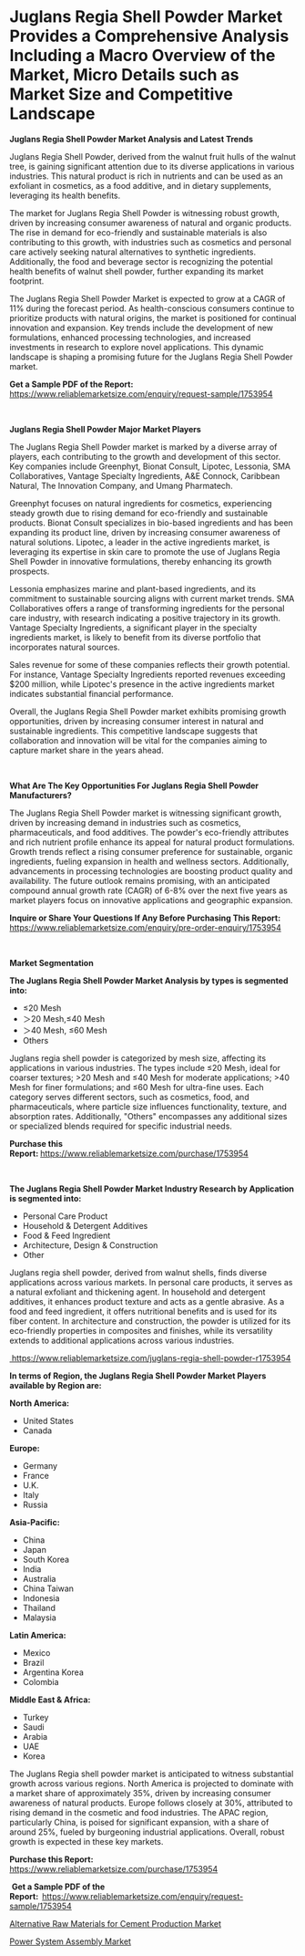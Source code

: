 <p><h1>Juglans Regia Shell Powder Market Provides a Comprehensive Analysis Including a Macro Overview of the Market, Micro Details such as Market Size and Competitive Landscape</h1></p><p><strong>Juglans Regia Shell Powder Market Analysis and Latest Trends</strong></p>
<p><p>Juglans Regia Shell Powder, derived from the walnut fruit hulls of the walnut tree, is gaining significant attention due to its diverse applications in various industries. This natural product is rich in nutrients and can be used as an exfoliant in cosmetics, as a food additive, and in dietary supplements, leveraging its health benefits.</p><p>The market for Juglans Regia Shell Powder is witnessing robust growth, driven by increasing consumer awareness of natural and organic products. The rise in demand for eco-friendly and sustainable materials is also contributing to this growth, with industries such as cosmetics and personal care actively seeking natural alternatives to synthetic ingredients. Additionally, the food and beverage sector is recognizing the potential health benefits of walnut shell powder, further expanding its market footprint.</p><p>The Juglans Regia Shell Powder Market is expected to grow at a CAGR of 11% during the forecast period. As health-conscious consumers continue to prioritize products with natural origins, the market is positioned for continual innovation and expansion. Key trends include the development of new formulations, enhanced processing technologies, and increased investments in research to explore novel applications. This dynamic landscape is shaping a promising future for the Juglans Regia Shell Powder market.</p></p>
<p><strong>Get a Sample PDF of the Report:&nbsp;</strong> <a href="https://www.reliablemarketsize.com/enquiry/request-sample/1753954?utm_campaign=1999&utm_medium=2&utm_source=Github&utm_content=ia&utm_term=06032025&utm_id=juglans-regia-shell-powder">https://www.reliablemarketsize.com/enquiry/request-sample/1753954</a></p>
<p>&nbsp;</p>
<p><strong>Juglans Regia Shell Powder Major Market Players</strong></p>
<p><p>The Juglans Regia Shell Powder market is marked by a diverse array of players, each contributing to the growth and development of this sector. Key companies include Greenphyt, Bionat Consult, Lipotec, Lessonia, SMA Collaboratives, Vantage Specialty Ingredients, A&E Connock, Caribbean Natural, The Innovation Company, and Umang Pharmatech.</p><p>Greenphyt focuses on natural ingredients for cosmetics, experiencing steady growth due to rising demand for eco-friendly and sustainable products. Bionat Consult specializes in bio-based ingredients and has been expanding its product line, driven by increasing consumer awareness of natural solutions. Lipotec, a leader in the active ingredients market, is leveraging its expertise in skin care to promote the use of Juglans Regia Shell Powder in innovative formulations, thereby enhancing its growth prospects.</p><p>Lessonia emphasizes marine and plant-based ingredients, and its commitment to sustainable sourcing aligns with current market trends. SMA Collaboratives offers a range of transforming ingredients for the personal care industry, with research indicating a positive trajectory in its growth. Vantage Specialty Ingredients, a significant player in the specialty ingredients market, is likely to benefit from its diverse portfolio that incorporates natural sources.</p><p>Sales revenue for some of these companies reflects their growth potential. For instance, Vantage Specialty Ingredients reported revenues exceeding $200 million, while Lipotec's presence in the active ingredients market indicates substantial financial performance. </p><p>Overall, the Juglans Regia Shell Powder market exhibits promising growth opportunities, driven by increasing consumer interest in natural and sustainable ingredients. This competitive landscape suggests that collaboration and innovation will be vital for the companies aiming to capture market share in the years ahead.</p></p>
<p>&nbsp;</p>
<p><strong>What Are The Key Opportunities For Juglans Regia Shell Powder Manufacturers?</strong></p>
<p><p>The Juglans Regia Shell Powder market is witnessing significant growth, driven by increasing demand in industries such as cosmetics, pharmaceuticals, and food additives. The powder's eco-friendly attributes and rich nutrient profile enhance its appeal for natural product formulations. Growth trends reflect a rising consumer preference for sustainable, organic ingredients, fueling expansion in health and wellness sectors. Additionally, advancements in processing technologies are boosting product quality and availability. The future outlook remains promising, with an anticipated compound annual growth rate (CAGR) of 6-8% over the next five years as market players focus on innovative applications and geographic expansion.</p></p>
<p><strong>Inquire or Share Your Questions If Any Before Purchasing This Report:</strong> <a href="https://www.reliablemarketsize.com/enquiry/pre-order-enquiry/1753954?utm_campaign=1999&utm_medium=2&utm_source=Github&utm_content=ia&utm_term=06032025&utm_id=juglans-regia-shell-powder">https://www.reliablemarketsize.com/enquiry/pre-order-enquiry/1753954</a></p>
<p>&nbsp;</p>
<p><strong>Market Segmentation</strong></p>
<p><strong>The Juglans Regia Shell Powder Market Analysis by types is segmented into:</strong></p>
<p><ul><li>≤20 Mesh</li><li>＞20 Mesh,≤40 Mesh</li><li>＞40 Mesh, ≤60 Mesh</li><li>Others</li></ul></p>
<p><p>Juglans regia shell powder is categorized by mesh size, affecting its applications in various industries. The types include ≤20 Mesh, ideal for coarser textures; >20 Mesh and ≤40 Mesh for moderate applications; >40 Mesh for finer formulations; and ≤60 Mesh for ultra-fine uses. Each category serves different sectors, such as cosmetics, food, and pharmaceuticals, where particle size influences functionality, texture, and absorption rates. Additionally, "Others" encompasses any additional sizes or specialized blends required for specific industrial needs.</p></p>
<p><strong>Purchase this Report:&nbsp;</strong><a href="https://www.reliablemarketsize.com/purchase/1753954?utm_campaign=1999&utm_medium=2&utm_source=Github&utm_content=ia&utm_term=06032025&utm_id=juglans-regia-shell-powder">https://www.reliablemarketsize.com/purchase/1753954</a></p>
<p>&nbsp;</p>
<p><strong>The Juglans Regia Shell Powder Market Industry Research by Application is segmented into:</strong></p>
<p><ul><li>Personal Care Product</li><li>Household & Detergent Additives</li><li>Food & Feed Ingredient</li><li>Architecture, Design & Construction</li><li>Other</li></ul></p>
<p><p>Juglans regia shell powder, derived from walnut shells, finds diverse applications across various markets. In personal care products, it serves as a natural exfoliant and thickening agent. In household and detergent additives, it enhances product texture and acts as a gentle abrasive. As a food and feed ingredient, it offers nutritional benefits and is used for its fiber content. In architecture and construction, the powder is utilized for its eco-friendly properties in composites and finishes, while its versatility extends to additional applications across various industries.</p></p>
<p><a href="https://www.reliablemarketsize.com/juglans-regia-shell-powder-r1753954?utm_campaign=1999&utm_medium=2&utm_source=Github&utm_content=ia&utm_term=06032025&utm_id=juglans-regia-shell-powder">&nbsp;https://www.reliablemarketsize.com/juglans-regia-shell-powder-r1753954</a></p>
<p><strong>In terms of Region, the Juglans Regia Shell Powder Market Players available by Region are:</strong></p>
<p>
    <p> <strong> North America: </strong>
        <ul>
            <li>United States</li>
            <li>Canada</li>
        </ul>
        </p> 
    <p> <strong> Europe: </strong>
        <ul>
            <li>Germany</li>
            <li>France</li>
            <li>U.K.</li>
            <li>Italy</li>
            <li>Russia</li>
        </ul>
        </p> 
    <p> <strong> Asia-Pacific: </strong>
        <ul>
            <li>China</li>
            <li>Japan</li>
            <li>South Korea</li>
            <li>India</li>
            <li>Australia</li>
            <li>China Taiwan</li>
            <li>Indonesia</li>
            <li>Thailand</li>
            <li>Malaysia</li>
        </ul>
        </p> 
    <p> <strong> Latin America: </strong>
        <ul>
            <li>Mexico</li>
            <li>Brazil</li>
            <li>Argentina Korea</li>
            <li>Colombia</li>
        </ul>
        </p> 
    <p> <strong> Middle East & Africa: </strong>
        <ul>
            <li>Turkey</li>
            <li>Saudi</li>
            <li>Arabia</li>
            <li>UAE</li>
            <li>Korea</li>
        </ul>
    </p>
    </p>
<p><p>The Juglans Regia shell powder market is anticipated to witness substantial growth across various regions. North America is projected to dominate with a market share of approximately 35%, driven by increasing consumer awareness of natural products. Europe follows closely at 30%, attributed to rising demand in the cosmetic and food industries. The APAC region, particularly China, is poised for significant expansion, with a share of around 25%, fueled by burgeoning industrial applications. Overall, robust growth is expected in these key markets.</p></p>
<p><strong>Purchase this Report: </strong><a href="https://www.reliablemarketsize.com/purchase/1753954?utm_campaign=1999&utm_medium=2&utm_source=Github&utm_content=ia&utm_term=06032025&utm_id=juglans-regia-shell-powder">https://www.reliablemarketsize.com/purchase/1753954</a></p>
<p>&nbsp;<strong>Get a Sample PDF of the Report:&nbsp;&nbsp;</strong><a href="https://www.reliablemarketsize.com/enquiry/request-sample/1753954?utm_campaign=1999&utm_medium=2&utm_source=Github&utm_content=ia&utm_term=06032025&utm_id=juglans-regia-shell-powder">https://www.reliablemarketsize.com/enquiry/request-sample/1753954</a></p>
<p><strong></strong></p>
<p><p><a href="https://github.com/lontohhikma/Market-Research-Report-List-1/blob/main/alternative-raw-materials-for-cement-production-market.md?utm_campaign=1999&utm_medium=2&utm_source=Github&utm_content=ia&utm_term=06032025&utm_id=juglans-regia-shell-powder">Alternative Raw Materials for Cement Production Market</a></p><p><a href="https://github.com/steegeneat/Market-Research-Report-List-1/blob/main/power-system-assembly-market.md?utm_campaign=1999&utm_medium=2&utm_source=Github&utm_content=ia&utm_term=06032025&utm_id=juglans-regia-shell-powder">Power System Assembly Market</a></p></p>